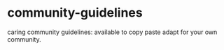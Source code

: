 # community-guidelines
caring community guidelines:
available to copy paste adapt for your own community.
